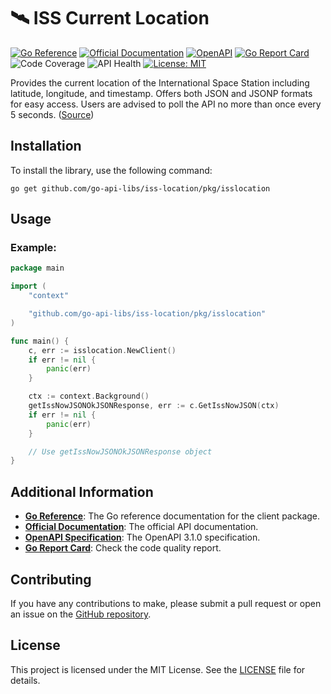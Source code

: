 # 🛰️ ISS Current Location
[![Go Reference](https://pkg.go.dev/badge/github.com/go-api-libs/iss-location.svg)](https://pkg.go.dev/github.com/go-api-libs/iss-location/pkg/isslocation)
[![Official Documentation](https://img.shields.io/badge/docs-API-blue)](http://open-notify.org/Open-Notify-API/ISS-Location-Now/)
[![OpenAPI](https://img.shields.io/badge/OpenAPI-3.1-blue)](/api/openapi.json)
[![Go Report Card](https://goreportcard.com/badge/github.com/go-api-libs/iss-location)](https://goreportcard.com/report/github.com/go-api-libs/iss-location)
![Code Coverage](https://img.shields.io/badge/coverage-100%25-brightgreen)
![API Health](https://img.shields.io/badge/API_health-85%25-green)
[![License: MIT](https://img.shields.io/badge/License-MIT-yellow.svg)](./LICENSE)

Provides the current location of the International Space Station including latitude, longitude, and timestamp. Offers both JSON and JSONP formats for easy access. Users are advised to poll the API no more than once every 5 seconds. ([Source](https://freepublicapis.com/iss-current-location))

## Installation

To install the library, use the following command:

```shell
go get github.com/go-api-libs/iss-location/pkg/isslocation
```

## Usage

### Example: 

```go
package main

import (
	"context"

	"github.com/go-api-libs/iss-location/pkg/isslocation"
)

func main() {
	c, err := isslocation.NewClient()
	if err != nil {
		panic(err)
	}

	ctx := context.Background()
	getIssNowJSONOkJSONResponse, err := c.GetIssNowJSON(ctx)
	if err != nil {
		panic(err)
	}

	// Use getIssNowJSONOkJSONResponse object
}

```

## Additional Information

- [**Go Reference**](https://pkg.go.dev/github.com/go-api-libs/iss-location/pkg/isslocation): The Go reference documentation for the client package.
- [**Official Documentation**](http://open-notify.org/Open-Notify-API/ISS-Location-Now/): The official API documentation.
- [**OpenAPI Specification**](./api/openapi.json): The OpenAPI 3.1.0 specification.
- [**Go Report Card**](https://goreportcard.com/report/github.com/go-api-libs/iss-location): Check the code quality report.

## Contributing

If you have any contributions to make, please submit a pull request or open an issue on the [GitHub repository](https://github.com/go-api-libs/iss-location).

## License

This project is licensed under the MIT License. See the [LICENSE](./LICENSE) file for details.
